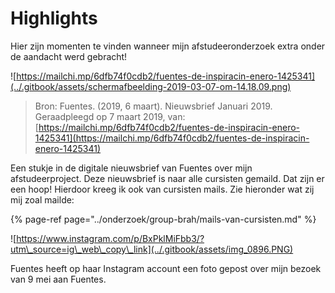 # Highlights

Hier zijn momenten te vinden wanneer mijn afstudeeronderzoek extra onder de aandacht werd gebracht!

![https://mailchi.mp/6dfb74f0cdb2/fuentes-de-inspiracin-enero-1425341](../.gitbook/assets/schermafbeelding-2019-03-07-om-14.18.09.png)

> Bron: Fuentes. \(2019, 6 maart\). Nieuwsbrief Januari 2019. Geraadpleegd op 7 maart 2019, van: [https://mailchi.mp/6dfb74f0cdb2/fuentes-de-inspiracin-enero-1425341](https://mailchi.mp/6dfb74f0cdb2/fuentes-de-inspiracin-enero-1425341)

Een stukje in de digitale nieuwsbrief van Fuentes over mijn afstudeerproject. Deze nieuwsbrief is naar alle cursisten gemaild. Dat zijn er een hoop! Hierdoor kreeg ik ook van cursisten mails. Zie hieronder wat zij mij zoal mailde:

{% page-ref page="../onderzoek/group-brah/mails-van-cursisten.md" %}

![https://www.instagram.com/p/BxPklMiFbb3/?utm\_source=ig\_web\_copy\_link](../.gitbook/assets/img_0896.PNG)

Fuentes heeft op haar Instagram account een foto gepost over mijn bezoek van 9 mei aan Fuentes.

